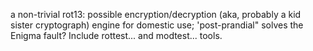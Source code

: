 a non-trivial rot13:  possible encryption/decryption (aka, probably a kid sister cryptograph) engine for domestic use;
'post-prandial" solves the Enigma fault? Include rottest... and modtest... tools.
